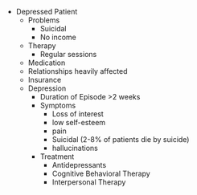 - Depressed Patient
  - Problems
    - Suicidal
    - No income
  - Therapy
    - Regular sessions
  - Medication
  - Relationships heavily affected
  - Insurance
  - Depression
    - Duration of Episode >2 weeks
    - Symptoms
      - Loss of interest
      - low self-esteem
      - pain
      - Suicidal (2-8% of patients die by suicide)
      - hallucinations
    - Treatment
      - Antidepressants
      - Cognitive Behavioral Therapy
      - Interpersonal Therapy

